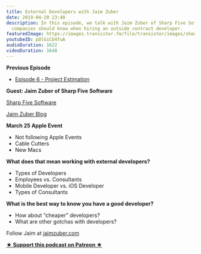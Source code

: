 ```yaml
---
title: External Developers with Jaim Zuber
date: 2019-04-20 23:40
description: In this episode, we talk with Jaim Zuber of Sharp Five Software of what
  companies should know when hiring an outside contract developer.
featuredImage: https://images.transistor.fm/file/transistor/images/show/122/full_1533929410-artwork.jpg
youtubeID: pDlGiCD4fuA
audioDuration: 1622
videoDuration: 1648
---
```

<p><strong>Previous Episode</strong></p><ul><li>
<a href="https://share.transistor.fm/s/00603d96">Episode 6 - Project Estimation</a> </li></ul><p><b>Guest: Jaim Zuber of Sharp Five Software </b></p><p><a href="https://sharpfivesoftware.com">Sharp Five Software</a></p><p><a href="https://jaimzuber.com">Jaim Zuber Blog</a></p><p><b>March 25 Apple Event</b></p><ul>
<li>Not following Apple Events </li>
<li>Cable Cutters</li>
<li>New Macs</li>
</ul><p><b>What does that mean working with external developers?</b></p><ul>
<li>Types of Developers</li>
<li>Employees vs. Consultants</li>
<li>Mobile Developer vs. iOS Developer</li>
<li>Types of Consultants</li>
</ul><p><b>What is the best way to know you have a good developer?</b></p><ul>
<li>How about “cheaper” developers?</li>
<li>What are other gotchas with developers?</li>
</ul><p>Follow Jaim at <a href="https://jaimzuber.com">jaimzuber.com</a></p><p><strong><a rel="payment" title="★ Support this podcast on Patreon ★" href="https://www.patreon.com/empowerappsshow">★ Support this podcast on Patreon ★</a></strong></p>
      